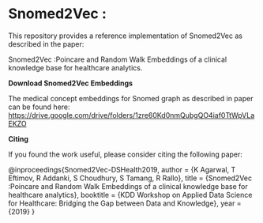 # Snomed2Vec : 

This repository provides a reference implementation of Snomed2Vec as described in the paper:

Snomed2Vec :Poincare and Random Walk Embeddings of a clinical knowledge base for healthcare analytics.

**Download Snomed2Vec Embeddings**

The medical concept embeddings for Snomed graph as described in paper can be found here:
https://drive.google.com/drive/folders/1zre60Kd0nmQubgQO4iaf0TtWpVLaEKZO


**Citing**

If you found the work useful, please consider citing the following paper:

 
@inproceedings{Snomed2Vec-DSHealth2019,
author = {K Agarwal, T Eftimov, R Addanki, S Choudhury, S Tamang, R Rallo},
 title = {Snomed2Vec :Poincare and Random Walk Embeddings of a clinical knowledge base for healthcare analytics},
 booktitle = {KDD Workshop on Applied Data Science for Healthcare: Bridging the Gap between Data and Knowledge},
 year = {2019}
}

